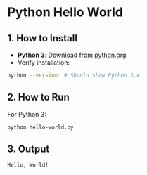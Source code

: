 # Python Hello World

## 1. How to Install
- **Python 3**: Download from [python.org](https://www.python.org/downloads/).
- Verify installation:  
```bash
python --version  # Should show Python 3.x
```

## 2. How to Run  
For Python 3:
```sh
python hello-world.py
```

## 3. Output
```bash
Hello, World!
```
